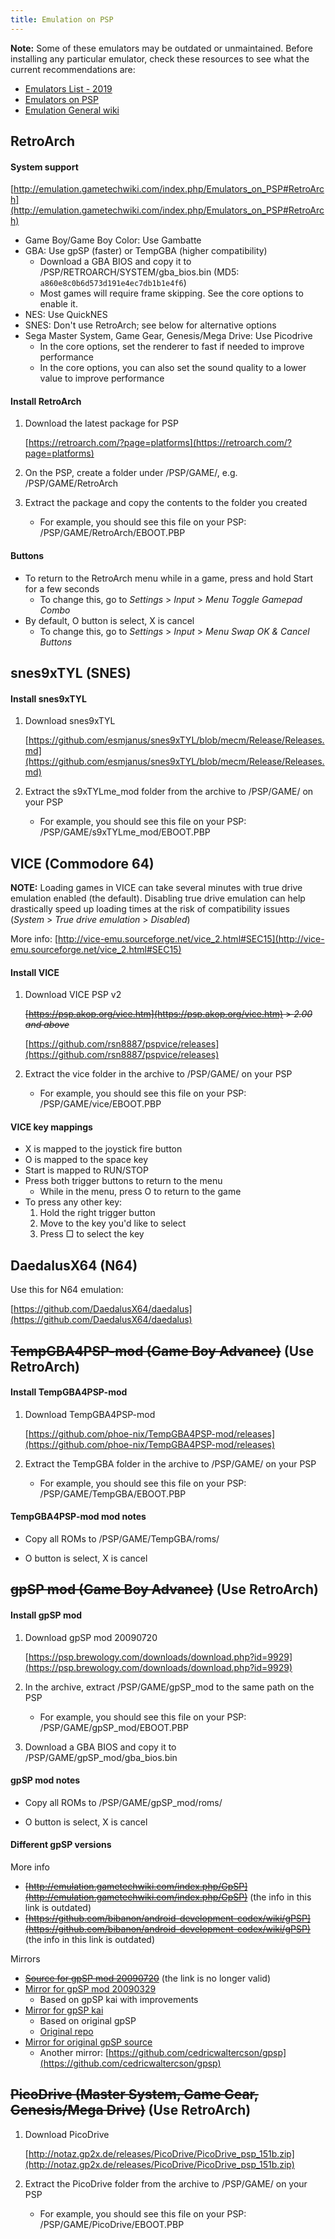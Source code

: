 ```yaml
---
title: Emulation on PSP
---
```


**Note:** Some of these emulators may be outdated or unmaintained. Before installing
any particular emulator, check these resources to see what the current recommendations
are:

- [Emulators List - 2019](http://wololo.net/talk/viewtopic.php?f=47&t=44039)
- [Emulators on PSP](http://emulation.gametechwiki.com/index.php/Emulators_on_PSP)
- [Emulation General wiki](http://emulation.gametechwiki.com/index.php/Main_Page)



## RetroArch

#### System support

[http://emulation.gametechwiki.com/index.php/Emulators_on_PSP#RetroArch](http://emulation.gametechwiki.com/index.php/Emulators_on_PSP#RetroArch)

- Game Boy/Game Boy Color: Use Gambatte
- GBA: Use gpSP (faster) or TempGBA (higher compatibility)
    - Download a GBA BIOS and copy it to /PSP/RETROARCH/SYSTEM/gba_bios.bin (MD5: `a860e8c0b6d573d191e4ec7db1b1e4f6`)
    - Most games will require frame skipping. See the core options to enable it.
- NES: Use QuickNES
- SNES: Don't use RetroArch; see below for alternative options
- Sega Master System, Game Gear, Genesis/Mega Drive: Use Picodrive
    - In the core options, set the renderer to fast if needed to improve performance
    - In the core options, you can also set the sound quality to a lower value to improve performance


#### Install RetroArch

1. Download the latest package for PSP

    [https://retroarch.com/?page=platforms](https://retroarch.com/?page=platforms)

1. On the PSP, create a folder under /PSP/GAME/, e.g. /PSP/GAME/RetroArch

1. Extract the package and copy the contents to the folder you created

    - For example, you should see this file on your PSP: /PSP/GAME/RetroArch/EBOOT.PBP



#### Buttons

- To return to the RetroArch menu while in a game, press and hold Start for a few seconds
    - To change this, go to *Settings* > *Input* > *Menu Toggle Gamepad Combo*
- By default, O button is select, X is cancel
    - To change this, go to *Settings* > *Input* > *Menu Swap OK & Cancel Buttons*



## snes9xTYL (SNES)

#### Install snes9xTYL

1. Download snes9xTYL

    [https://github.com/esmjanus/snes9xTYL/blob/mecm/Release/Releases.md](https://github.com/esmjanus/snes9xTYL/blob/mecm/Release/Releases.md)

1. Extract the s9xTYLme_mod folder from the archive to /PSP/GAME/ on your PSP

    - For example, you should see this file on your PSP: /PSP/GAME/s9xTYLme_mod/EBOOT.PBP



## VICE (Commodore 64)

**NOTE:** Loading games in VICE can take several minutes with true drive emulation enabled (the default). Disabling true
drive emulation can help drastically speed up loading times at the risk of compatibility issues (*System* >
*True drive emulation* > *Disabled*)

More info: [http://vice-emu.sourceforge.net/vice_2.html#SEC15](http://vice-emu.sourceforge.net/vice_2.html#SEC15)


#### Install VICE

1. Download VICE PSP v2

    ~~[https://psp.akop.org/vice.htm](https://psp.akop.org/vice.htm) > *2.00 and above*~~

    [https://github.com/rsn8887/pspvice/releases](https://github.com/rsn8887/pspvice/releases)

1. Extract the vice folder in the archive to /PSP/GAME/ on your PSP

    - For example, you should see this file on your PSP: /PSP/GAME/vice/EBOOT.PBP


#### VICE key mappings

- X is mapped to the joystick fire button
- O is mapped to the space key
- Start is mapped to RUN/STOP
- Press both trigger buttons to return to the menu
    - While in the menu, press O to return to the game
- To press any other key:
    1. Hold the right trigger button
    1. Move to the key you'd like to select
    1. Press □ to select the key



## DaedalusX64 (N64)

Use this for N64 emulation:

[https://github.com/DaedalusX64/daedalus](https://github.com/DaedalusX64/daedalus)



## ~~TempGBA4PSP-mod (Game Boy Advance)~~ (Use RetroArch)

#### Install TempGBA4PSP-mod

1. Download TempGBA4PSP-mod

    [https://github.com/phoe-nix/TempGBA4PSP-mod/releases](https://github.com/phoe-nix/TempGBA4PSP-mod/releases)

1. Extract the TempGBA folder in the archive to /PSP/GAME/ on your PSP

    - For example, you should see this file on your PSP: /PSP/GAME/TempGBA/EBOOT.PBP


#### TempGBA4PSP-mod mod notes

- Copy all ROMs to /PSP/GAME/TempGBA/roms/

- O button is select, X is cancel



## ~~gpSP mod (Game Boy Advance)~~ (Use RetroArch)

#### Install gpSP mod

1. Download gpSP mod 20090720

    [https://psp.brewology.com/downloads/download.php?id=9929](https://psp.brewology.com/downloads/download.php?id=9929)

1. In the archive, extract /PSP/GAME/gpSP_mod to the same path on the PSP

    - For example, you should see this file on your PSP: /PSP/GAME/gpSP_mod/EBOOT.PBP

1. Download a GBA BIOS and copy it to /PSP/GAME/gpSP_mod/gba_bios.bin


#### gpSP mod notes

- Copy all ROMs to /PSP/GAME/gpSP_mod/roms/

- O button is select, X is cancel


#### Different gpSP versions

More info
- ~~[http://emulation.gametechwiki.com/index.php/GpSP](http://emulation.gametechwiki.com/index.php/GpSP)~~ (the info in this link is outdated)
- ~~[https://github.com/bibanon/android-development-codex/wiki/gPSP](https://github.com/bibanon/android-development-codex/wiki/gPSP)~~ (the info in this link is outdated)

Mirrors
- ~~[Source for gpSP mod 20090720](http://web.archive.org/web/20100114113349/http://www.csync.net/service/file/view.cgi?id=1248059846)~~ (the link is no longer valid)
- [Mirror for gpSP mod 20090329](https://github.com/BASLQC/gPSP-mod)
    - Based on gpSP kai with improvements
- [Mirror for gpSP kai](https://github.com/uberushaximus/gpsp-kai)
    - Based on original gpSP
    - [Original repo](https://osdn.net/projects/gpsp-kai/scm/svn/tree/head/trunk/)
- [Mirror for original gpSP source](https://github.com/BASLQC/gPSP)
    - Another mirror: [https://github.com/cedricwaltercson/gpsp](https://github.com/cedricwaltercson/gpsp)



## ~~PicoDrive (Master System, Game Gear, Genesis/Mega Drive)~~ (Use RetroArch)

1. Download PicoDrive

    [http://notaz.gp2x.de/releases/PicoDrive/PicoDrive_psp_151b.zip](http://notaz.gp2x.de/releases/PicoDrive/PicoDrive_psp_151b.zip)

1. Extract the PicoDrive folder from the archive to /PSP/GAME/ on your PSP

    - For example, you should see this file on your PSP: /PSP/GAME/PicoDrive/EBOOT.PBP
